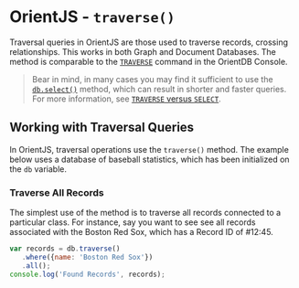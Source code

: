 # OrientJS - `traverse()`

Traversal queries in OrientJS are those used to traverse records, crossing relationships.  This works in both Graph and Document Databases.  The method is comparable to the [`TRAVERSE`](SQL-Traverse.md) command in the OrientDB Console.

>Bear in mind, in many cases you may find it sufficient to use the [`db.select()`](OrientJS-Query-Select.md) method, which can result in shorter and faster queries.  For more information, see [`TRAVERSE` versus `SELECT`](SQL-Traverse.md#traverse-versus-select).

## Working with Traversal Queries

In OrientJS, traversal operations use the `traverse()` method.  The example below uses a database of baseball statistics, which has been initialized on the `db` variable.


### Traverse All Records

The simplest use of the method is to traverse all records connected to a particular class.  For instance, say you want to see see all records associated with the Boston Red Sox, which has a Record ID of #12:45.

```js
var records = db.traverse()
   .where({name: 'Boston Red Sox'})
   .all();
console.log('Found Records', records);
```

